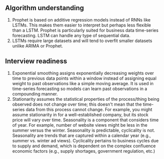 ## Algorithm understanding
1. Prophet is based on additive regression models instead of RNNs like LSTMs. This makes them easier to interpret but perhaps less flexible than a LSTM. Prophet is particularly suited for business data time-series forecasting. LSTM can handle any type of sequential data.
2. LSTMs require large datasets and will tend to overfit smaller datasets unlike ARIMA or Prophet.

## Interview readiness
1. Exponential smoothing assigns exponentially decreasing weights over time to previous data points within a window instead of assigning equal weight to past observations like a simple moving average. It is used in time-series forecasting so models can learn past observations in a compounding manner.
2. Stationarity assumes the statistical properties of the process/thing being observed does not change over time; this doesn't mean that the time-series data from this process cannot change. For example, you might assume stationarity in for a well-established company, but its stock price will vary over time. Seasonality is a component that considers time of year. For example, number of website views might be less in the summer versus the winter.
Seasonality is predictable, cyclicality is not. Seasonality are trends that are captured within a calendar year (e.g., summer vs. winter ad views). Cyclicality pertains to business cycles due to supply and demand, which is dependent on the complex confluence economic factors (e.g., supply shortages, government regulation, etc.)
